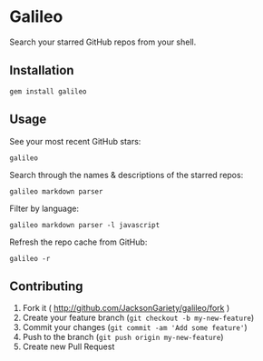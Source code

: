 # Galileo

Search your starred GitHub repos from your shell.

## Installation

    gem install galileo

## Usage

See your most recent GitHub stars:

    galileo

Search through the names & descriptions of the starred repos:

    galileo markdown parser

Filter by language:

    galileo markdown parser -l javascript

Refresh the repo cache from GitHub:

    galileo -r

## Contributing

1. Fork it ( http://github.com/JacksonGariety/galileo/fork )
2. Create your feature branch (`git checkout -b my-new-feature`)
3. Commit your changes (`git commit -am 'Add some feature'`)
4. Push to the branch (`git push origin my-new-feature`)
5. Create new Pull Request
